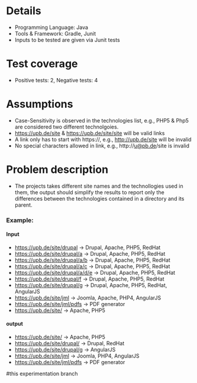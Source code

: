 # Details #
* Programming Language: Java
* Tools & Framework: Gradle, Junit
* Inputs to be tested are given via Junit tests

# Test coverage #
* Positive tests: 2, Negative tests: 4

# Assumptions
* Case-Sensitivity is observed in the technologies list, e.g., PHP5 & Php5 are considered two different technolgoies.
* https://upb.de/site & https://upb.de/site/site will be valid links
* A link only has to start with https://, e.g., http://upb.de/site  will be invalid
* No special characters allowed in link, e.g., http://u@pb.de/site is invalid

# Problem description
* The projects takes different site names and the technollogies used in them, the output should simplify the results to report only the differences between the
technologies contained in a directory and its parent.

### Example:

#### Input

* https://upb.de/site/drupal -> Drupal, Apache, PHP5, RedHat
* https://upb.de/site/drupal/a -> Drupal, Apache, PHP5, RedHat
* https://upb.de/site/drupal/a/b -> Drupal, Apache, PHP5, RedHat
* https://upb.de/site/drupal/a/c -> Drupal, Apache, PHP5, RedHat
* https://upb.de/site/drupal/a/d/e -> Drupal, Apache, PHP5, RedHat
* https://upb.de/site/drupal/f -> Drupal, Apache, PHP5, RedHat
* https://upb.de/site/drupal/g -> Drupal, Apache, PHP5, RedHat, AngularJS
* https://upb.de/site/jml -> Joomla, Apache, PHP4, AngularJS
* https://upb.de/site/jml/pdfs -> PDF generator
* https://upb.de/site/ -> Apache, PHP5

#### output

* https://upb.de/site/ -> Apache, PHP5
* https://upb.de/site/drupal/ -> Drupal, RedHat
* https://upb.de/site/drupal/g -> AngularJS
* https://upb.de/site/jml -> Joomla, PHP4, AngularJS
* https://upb.de/site/jml/pdfs -> PDF generator

#this experimentation branch
